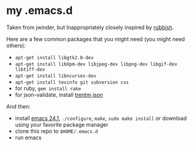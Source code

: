 # my .emacs.d

Taken from jwinder, but Inappropriately closely inspired by [rubbish](https://github.com/rubbish/rubbish-emacs-setup).

Here are a few common packages that you might need (you might need others):
* `apt-get install libgtk2.0-dev`
* `apt-get install libXpm-dev libjpeg-dev libpng-dev libgif-dev libtiff-dev`
* `apt-get install libncurses-dev`
* `apt-get install texinfo git subversion cvs`
* for ruby, `gem install rake`
* for json-validate, install [trentm json](https://github.com/trentm/json)

And then:
* install [emacs 24.1](http://www.gnu.org/software/emacs/), `./configure`, `make`, `sudo make install` or download using your favorite package manager
* clone this repo to `$HOME/.emacs.d`
* run emacs
